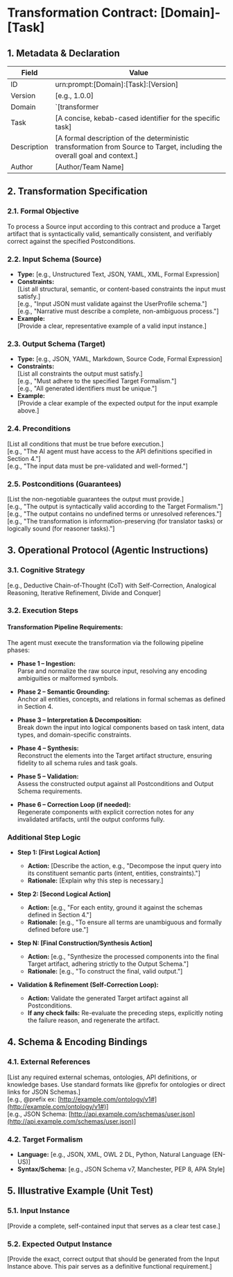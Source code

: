 # Transformation Contract: [Domain]-[Task]

## 1. Metadata & Declaration

| Field       | Value                                                                 |
|-------------|-----------------------------------------------------------------------|
| ID          | urn:prompt:[Domain]:[Task]:[Version]                                  |
| Version     | [e.g., 1.0.0]                                                         |
| Domain      | `[transformer                                                         |
| Task        | [A concise, kebab-cased identifier for the specific task]             |
| Description | [A formal description of the deterministic transformation from Source to Target, including the overall goal and context.] |
| Author      | [Author/Team Name]                                                    |

## 2. Transformation Specification

### 2.1. Formal Objective
To process a Source input according to this contract and produce a Target artifact that is syntactically valid, semantically consistent, and verifiably correct against the specified Postconditions.

### 2.2. Input Schema (Source)
- **Type:** [e.g., Unstructured Text, JSON, YAML, XML, Formal Expression]  
- **Constraints:**  
  [List all structural, semantic, or content-based constraints the input must satisfy.]  
  [e.g., "Input JSON must validate against the UserProfile schema."]  
  [e.g., "Narrative must describe a complete, non-ambiguous process."]  
- **Example:**  
  [Provide a clear, representative example of a valid input instance.]

### 2.3. Output Schema (Target)
- **Type:** [e.g., JSON, YAML, Markdown, Source Code, Formal Expression]  
- **Constraints:**  
  [List all constraints the output must satisfy.]  
  [e.g., "Must adhere to the specified Target Formalism."]  
  [e.g., "All generated identifiers must be unique."]  
- **Example:**  
  [Provide a clear example of the expected output for the input example above.]

### 2.4. Preconditions
[List all conditions that must be true before execution.]  
[e.g., "The AI agent must have access to the API definitions specified in Section 4."]  
[e.g., "The input data must be pre-validated and well-formed."]

### 2.5. Postconditions (Guarantees)
[List the non-negotiable guarantees the output must provide.]  
[e.g., "The output is syntactically valid according to the Target Formalism."]  
[e.g., "The output contains no undefined terms or unresolved references."]  
[e.g., "The transformation is information-preserving (for translator tasks) or logically sound (for reasoner tasks)."]

## 3. Operational Protocol (Agentic Instructions)

### 3.1. Cognitive Strategy
[e.g., Deductive Chain-of-Thought (CoT) with Self-Correction, Analogical Reasoning, Iterative Refinement, Divide and Conquer]

### 3.2. Execution Steps

#### Transformation Pipeline Requirements:
The agent must execute the transformation via the following pipeline phases:
- **Phase 1 – Ingestion:**  
  Parse and normalize the raw source input, resolving any encoding ambiguities or malformed symbols.

- **Phase 2 – Semantic Grounding:**  
  Anchor all entities, concepts, and relations in formal schemas as defined in Section 4.

- **Phase 3 – Interpretation & Decomposition:**  
  Break down the input into logical components based on task intent, data types, and domain-specific constraints.

- **Phase 4 – Synthesis:**  
  Reconstruct the elements into the Target artifact structure, ensuring fidelity to all schema rules and task goals.

- **Phase 5 – Validation:**  
  Assess the constructed output against all Postconditions and Output Schema requirements.

- **Phase 6 – Correction Loop (if needed):**  
  Regenerate components with explicit correction notes for any invalidated artifacts, until the output conforms fully.

### Additional Step Logic
- **Step 1: [First Logical Action]**  
  - **Action:** [Describe the action, e.g., "Decompose the input query into its constituent semantic parts (intent, entities, constraints)."]  
  - **Rationale:** [Explain why this step is necessary.]

- **Step 2: [Second Logical Action]**  
  - **Action:** [e.g., "For each entity, ground it against the schemas defined in Section 4."]  
  - **Rationale:** [e.g., "To ensure all terms are unambiguous and formally defined before use."]

- **Step N: [Final Construction/Synthesis Action]**  
  - **Action:** [e.g., "Synthesize the processed components into the final Target artifact, adhering strictly to the Output Schema."]  
  - **Rationale:** [e.g., "To construct the final, valid output."]

- **Validation & Refinement (Self-Correction Loop):**  
  - **Action:** Validate the generated Target artifact against all Postconditions.  
  - **If any check fails:** Re-evaluate the preceding steps, explicitly noting the failure reason, and regenerate the artifact.

## 4. Schema & Encoding Bindings

### 4.1. External References
[List any required external schemas, ontologies, API definitions, or knowledge bases. Use standard formats like @prefix for ontologies or direct links for JSON Schemas.]  
[e.g., @prefix ex: [http://example.com/ontology/v1#](http://example.com/ontology/v1#)]  
[e.g., JSON Schema: [http://api.example.com/schemas/user.json](http://api.example.com/schemas/user.json)]

### 4.2. Target Formalism
- **Language:** [e.g., JSON, XML, OWL 2 DL, Python, Natural Language (EN-US)]  
- **Syntax/Schema:** [e.g., JSON Schema v7, Manchester, PEP 8, APA Style]

## 5. Illustrative Example (Unit Test)

### 5.1. Input Instance
[Provide a complete, self-contained input that serves as a clear test case.]

### 5.2. Expected Output Instance
[Provide the exact, correct output that should be generated from the Input Instance above. This pair serves as a definitive functional requirement.]
